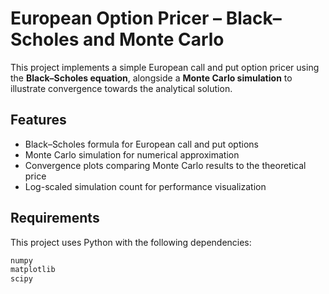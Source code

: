# European Option Pricer – Black–Scholes and Monte Carlo

This project implements a simple European call and put option pricer using the **Black–Scholes equation**, alongside a **Monte Carlo simulation** to illustrate convergence towards the analytical solution.

## Features
- Black–Scholes formula for European call and put options
- Monte Carlo simulation for numerical approximation
- Convergence plots comparing Monte Carlo results to the theoretical price
- Log-scaled simulation count for performance visualization

## Requirements
This project uses Python with the following dependencies:
```bash
numpy
matplotlib
scipy
